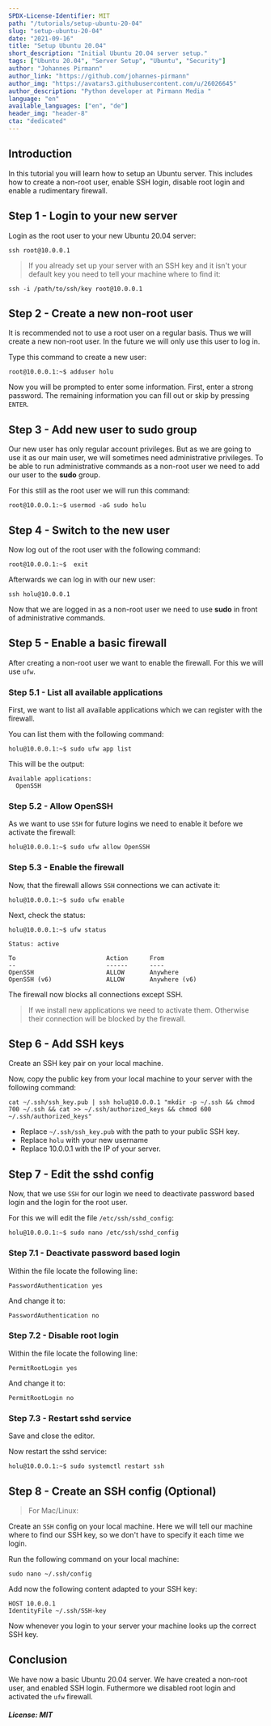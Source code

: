 ```yaml
---
SPDX-License-Identifier: MIT
path: "/tutorials/setup-ubuntu-20-04"
slug: "setup-ubuntu-20-04"
date: "2021-09-16"
title: "Setup Ubuntu 20.04"
short_description: "Initial Ubuntu 20.04 server setup."
tags: ["Ubuntu 20.04", "Server Setup", "Ubuntu", "Security"]
author: "Johannes Pirmann"
author_link: "https://github.com/johannes-pirmann"
author_img: "https://avatars3.githubusercontent.com/u/26026645"
author_description: "Python developer at Pirmann Media "
language: "en"
available_languages: ["en", "de"]
header_img: "header-8"
cta: "dedicated"
---
```


## Introduction

In this tutorial you will learn how to setup an Ubuntu server. This includes how to create a non-root user, enable SSH login, disable root login and enable a rudimentary firewall.

## Step 1 - Login to your new server

Login as the root user to your new Ubuntu 20.04 server:

```shell
ssh root@10.0.0.1
```

>If you already set up your server with an SSH key and it isn't your default key you need to tell your machine where to find it:

```shell
ssh -i /path/to/ssh/key root@10.0.0.1
```

## Step 2 - Create a new non-root user

It is recommended not to use a root user on a regular basis. Thus we will create a new non-root user.
In the future we will only use this user to log in.

Type this command to create a new user:

```shell
root@10.0.0.1:~$ adduser holu
```

Now you will be prompted to enter some information.
First, enter a strong password. The remaining information you can fill out or skip by pressing ```ENTER```.

## Step 3 - Add new user to sudo group

Our new user has only regular account privileges. But as we are going to use it as our main user, we will sometimes need administrative privileges. To be able to run administrative commands as a non-root user we need to add our user to the **sudo** group.

For this still as the root user we will run this command:

```shell
root@10.0.0.1:~$ usermod -aG sudo holu
```

## Step 4 - Switch to the new user

Now log out of the root user with the following command:

```shell
root@10.0.0.1:~$  exit
```

Afterwards we can log in with our new user:

```shell
ssh holu@10.0.0.1
```

Now that we are logged in as a non-root user we need to use **sudo** in front of administrative commands.

## Step 5 - Enable a basic firewall

After creating a non-root user we want to enable the firewall. For this we will use ```ufw```.

### Step 5.1 - List all available applications

First, we want to list all available applications which we can register with the firewall.

You can list them with the following command:

```shell
holu@10.0.0.1:~$ sudo ufw app list
```

This will be the output:

```shell
Available applications:
  OpenSSH
```

### Step 5.2 - Allow OpenSSH

As we want to use ```SSH``` for future logins we need to enable it before we activate the firewall:

```shell
holu@10.0.0.1:~$ sudo ufw allow OpenSSH
```

### Step 5.3 - Enable the firewall

Now, that the firewall allows ```SSH``` connections we can activate it:

```shell
holu@10.0.0.1:~$ sudo ufw enable
```

Next, check the status:

```shell
holu@10.0.0.1:~$ ufw status
```

```shell
Status: active

To                         Action      From
--                         ------      ----
OpenSSH                    ALLOW       Anywhere
OpenSSH (v6)               ALLOW       Anywhere (v6)
```

The firewall now blocks all connections except SSH.

>If we install new applications we need to activate them. Otherwise their connection will be blocked by the firewall.

## Step 6 - Add SSH keys

Create an SSH key pair on your local machine.

Now, copy the public key from your local machine to your server with the following command:

```shell
cat ~/.ssh/ssh_key.pub | ssh holu@10.0.0.1 "mkdir -p ~/.ssh && chmod 700 ~/.ssh && cat >> ~/.ssh/authorized_keys && chmod 600 ~/.ssh/authorized_keys"
```

- Replace ```~/.ssh/ssh_key.pub``` with the path to your public SSH key.
- Replace ```holu``` with your new username
- Replace 10.0.0.1 with the IP of your server.

## Step 7 - Edit the sshd config

Now, that we use ```SSH``` for our login we need to deactivate password based login and the login for the root user.

For this we will edit the file ```/etc/ssh/sshd_config```:

```shell
holu@10.0.0.1:~$ sudo nano /etc/ssh/sshd_config
```

### Step 7.1 - Deactivate password based login

Within the file locate the following line:

```config
PasswordAuthentication yes
```

And change it to:

```config
PasswordAuthentication no
```

### Step 7.2 - Disable root login

Within the file locate the following line:
```config
PermitRootLogin yes
```

And change it to:
```config
PermitRootLogin no
```

### Step 7.3 - Restart sshd service

Save and close the editor.

Now restart the sshd service:

```shell
holu@10.0.0.1:~$ sudo systemctl restart ssh
```

## Step 8 - Create an SSH config (Optional)

>For Mac/Linux:

Create an ```SSH``` config on your local machine. Here we will tell our machine where to find our SSH key, so we don't have to specify it each time we login.

Run the following command on your local machine:

```shell
sudo nano ~/.ssh/config
```

Add now the following content adapted to your SSH key:

```config
HOST 10.0.0.1
IdentityFile ~/.ssh/SSH-key
```

Now whenever you login to your server your machine looks up the correct SSH key.

## Conclusion

We have now a basic Ubuntu 20.04 server. We have created a non-root user, and enabled SSH login. Futhermore we disabled root login and activated the ```ufw``` firewall.

##### License: MIT

<!--

Contributor's Certificate of Origin

By making a contribution to this project, I certify that:

(a) The contribution was created in whole or in part by me and I have
    the right to submit it under the license indicated in the file; or

(b) The contribution is based upon previous work that, to the best of my
    knowledge, is covered under an appropriate license and I have the
    right under that license to submit that work with modifications,
    whether created in whole or in part by me, under the same license
    (unless I am permitted to submit under a different license), as
    indicated in the file; or

(c) The contribution was provided directly to me by some other person
    who certified (a), (b) or (c) and I have not modified it.

(d) I understand and agree that this project and the contribution are
    public and that a record of the contribution (including all personal
    information I submit with it, including my sign-off) is maintained
    indefinitely and may be redistributed consistent with this project
    or the license(s) involved.

Signed-off-by: Johannes Pirmann johannes.pirmann@gmail.com

-->
